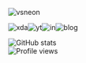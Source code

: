 ![vsneon](https://github.com/acervenky/acervenky/blob/master/assets/vsneon1.gif)

![xda](https://github.com/acervenky/acervenky/blob/master/assets/xda1.gif)![yt](https://github.com/acervenky/acervenky/blob/master/assets/yt.gif)![in](https://github.com/acervenky/acervenky/blob/master/assets/in.gif)![blog](https://github.com/acervenky/acervenky/blob/master/assets/blog.gif)




![GitHub stats](https://github-readme-stats.vercel.app/api?username=acervenky&show_icons=true&hide=contribs)  
![Profile views](https://gpvc.arturio.dev/acervenky)  
